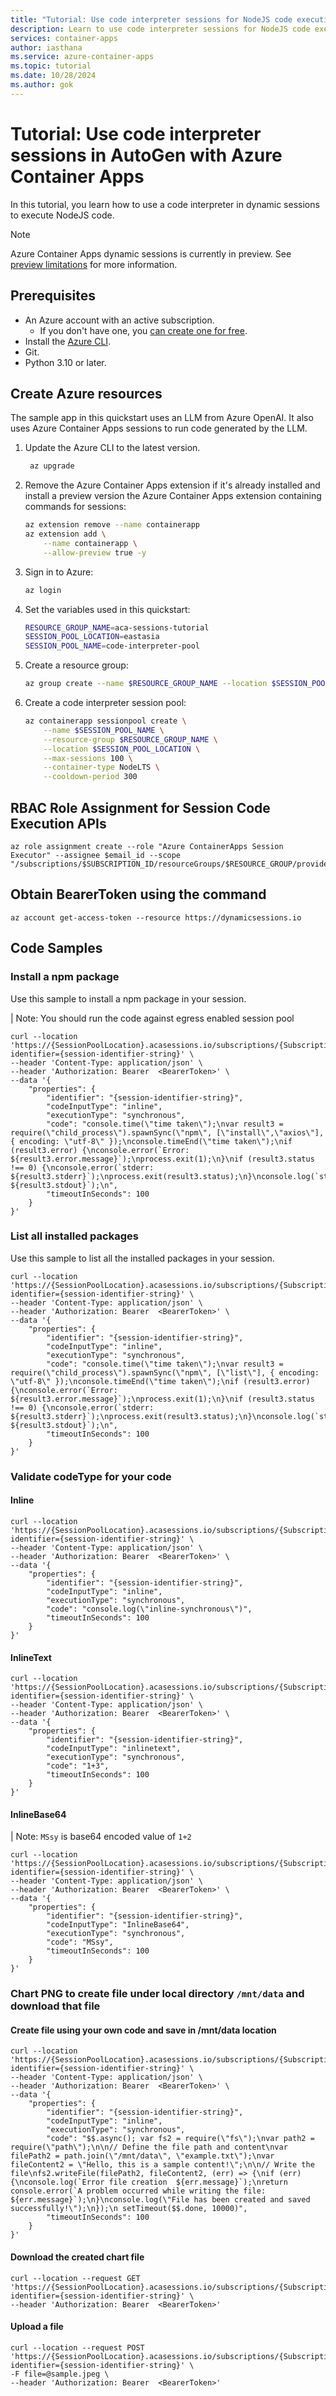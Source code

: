 ```yaml
---
title: "Tutorial: Use code interpreter sessions for NodeJS code execution with Azure Container Apps"
description: Learn to use code interpreter sessions for NodeJS code execution on Azure Container Apps.
services: container-apps
author: iasthana
ms.service: azure-container-apps
ms.topic: tutorial
ms.date: 10/28/2024
ms.author: gok
---
```


# Tutorial: Use code interpreter sessions in AutoGen with Azure Container Apps

In this tutorial, you learn how to use a code interpreter in dynamic sessions to execute NodeJS code.


> [!NOTE]
> Azure Container Apps dynamic sessions is currently in preview. See [preview limitations](./sessions.md#preview-limitations) for more information.


## Prerequisites

- An Azure account with an active subscription.
  - If you don't have one, you [can create one for free](https://azure.microsoft.com/free/).
- Install the [Azure CLI](/cli/azure/install-azure-cli).
- Git.
- Python 3.10 or later.

## Create Azure resources

The sample app in this quickstart uses an LLM from Azure OpenAI. It also uses Azure Container Apps sessions to run code generated by the LLM.

1. Update the Azure CLI to the latest version.

   ```bash
    az upgrade
    ```

1. Remove the Azure Container Apps extension if it's already installed and install a preview version the Azure Container Apps extension containing commands for sessions:

    ```bash
    az extension remove --name containerapp
    az extension add \
        --name containerapp \
        --allow-preview true -y
    ```

1. Sign in to Azure:

   ```bash
   az login
   ```

1. Set the variables used in this quickstart:

    ```bash
    RESOURCE_GROUP_NAME=aca-sessions-tutorial
    SESSION_POOL_LOCATION=eastasia
    SESSION_POOL_NAME=code-interpreter-pool
    ```

1. Create a resource group:

   ```bash
   az group create --name $RESOURCE_GROUP_NAME --location $SESSION_POOL_LOCATION
   ```

1. Create a code interpreter session pool:

    ```bash
    az containerapp sessionpool create \
        --name $SESSION_POOL_NAME \
        --resource-group $RESOURCE_GROUP_NAME \
        --location $SESSION_POOL_LOCATION \
        --max-sessions 100 \
        --container-type NodeLTS \
        --cooldown-period 300
    ```


## RBAC Role Assignment for Session Code Execution APIs 

```shell
az role assignment create --role "Azure ContainerApps Session Executor" --assignee $email_id --scope "/subscriptions/$SUBSCRIPTION_ID/resourceGroups/$RESOURCE_GROUP/providers/Microsoft.App/sessionPools/$POOL_NAME"
```

## Obtain BearerToken using the command
```shell
az account get-access-token --resource https://dynamicsessions.io
```

## Code Samples

### Install a npm package 

Use this sample to install a npm package in your session.

| Note: You should run the code against egress enabled session pool

```shell
curl --location 'https://{SessionPoolLocation}.acasessions.io/subscriptions/{SubscriptionId}/resourceGroups/{ResourceGroupName}/sessionPools/{SessionPoolName}/code/execute?identifier={session-identifier-string}' \
--header 'Content-Type: application/json' \
--header 'Authorization: Bearer  <BearerToken>' \
--data '{
    "properties": {
        "identifier": "{session-identifier-string}",
        "codeInputType": "inline",
        "executionType": "synchronous",
        "code": "console.time(\"time taken\");\nvar result3 = require(\"child_process\").spawnSync(\"npm\", [\"install\",\"axios\"], { encoding: \"utf-8\" });\nconsole.timeEnd(\"time taken\");\nif (result3.error) {\nconsole.error(`Error: ${result3.error.message}`);\nprocess.exit(1);\n}\nif (result3.status !== 0) {\nconsole.error(`stderr: ${result3.stderr}`);\nprocess.exit(result3.status);\n}\nconsole.log(`stdout: ${result3.stdout}`);\n",
        "timeoutInSeconds": 100
    }
}'
```


### List all installed packages 

Use this sample to list all the installed packages in your session.
```shell
curl --location 'https://{SessionPoolLocation}.acasessions.io/subscriptions/{SubscriptionId}/resourceGroups/{ResourceGroupName}/sessionPools/{SessionPoolName}/code/execute?identifier={session-identifier-string}' \
--header 'Content-Type: application/json' \
--header 'Authorization: Bearer  <BearerToken>' \
--data '{
    "properties": {
        "identifier": "{session-identifier-string}",
        "codeInputType": "inline",
        "executionType": "synchronous",
        "code": "console.time(\"time taken\");\nvar result3 = require(\"child_process\").spawnSync(\"npm\", [\"list\"], { encoding: \"utf-8\" });\nconsole.timeEnd(\"time taken\");\nif (result3.error) {\nconsole.error(`Error: ${result3.error.message}`);\nprocess.exit(1);\n}\nif (result3.status !== 0) {\nconsole.error(`stderr: ${result3.stderr}`);\nprocess.exit(result3.status);\n}\nconsole.log(`stdout: ${result3.stdout}`);\n",
        "timeoutInSeconds": 100
    }
}'
```

### Validate codeType for your code

#### Inline

```shell
curl --location 'https://{SessionPoolLocation}.acasessions.io/subscriptions/{SubscriptionId}/resourceGroups/{ResourceGroupName}/sessionPools/{SessionPoolName}/code/execute?identifier={session-identifier-string}' \
--header 'Content-Type: application/json' \
--header 'Authorization: Bearer  <BearerToken>' \
--data '{
    "properties": {
        "identifier": "{session-identifier-string}",
        "codeInputType": "inline",
        "executionType": "synchronous",
        "code": "console.log(\"inline-synchronous\")",
        "timeoutInSeconds": 100
    }
}'
```

#### InlineText

```shell
curl --location 'https://{SessionPoolLocation}.acasessions.io/subscriptions/{SubscriptionId}/resourceGroups/{ResourceGroupName}/sessionPools/{SessionPoolName}/code/execute?identifier={session-identifier-string}' \
--header 'Content-Type: application/json' \
--header 'Authorization: Bearer  <BearerToken>' \
--data '{
    "properties": {
        "identifier": "{session-identifier-string}",
        "codeInputType": "inlinetext",
        "executionType": "synchronous",
        "code": "1+3",
        "timeoutInSeconds": 100
    }
}'
```

#### InlineBase64

| Note: `MSsy` is base64 encoded value of `1+2`

```shell
curl --location 'https://{SessionPoolLocation}.acasessions.io/subscriptions/{SubscriptionId}/resourceGroups/{ResourceGroupName}/sessionPools/{SessionPoolName}/code/execute?identifier={session-identifier-string}' \
--header 'Content-Type: application/json' \
--header 'Authorization: Bearer  <BearerToken>' \
--data '{
    "properties": {
        "identifier": "{session-identifier-string}",
        "codeInputType": "InlineBase64",
        "executionType": "synchronous",
        "code": "MSsy",
        "timeoutInSeconds": 100
    }
}'
```

### Chart PNG to create file under local directory `/mnt/data` and download that file

#### Create file using your own code and save in /mnt/data location

```shell
curl --location 'https://{SessionPoolLocation}.acasessions.io/subscriptions/{SubscriptionId}/resourceGroups/{ResourceGroupName}/sessionPools/{SessionPoolName}/code/execute?identifier={session-identifier-string}' \
--header 'Content-Type: application/json' \
--header 'Authorization: Bearer  <BearerToken>' \
--data '{
    "properties": {
        "identifier": "{session-identifier-string}",
        "codeInputType": "inline",
        "executionType": "synchronous",
        "code": "$$.async(); var fs2 = require(\"fs\");\nvar path2 = require(\"path\");\n\n// Define the file path and content\nvar filePath2 = path.join(\"/mnt/data\", \"example.txt\");\nvar fileContent2 = \"Hello, this is a sample content!\";\n\n// Write the file\nfs2.writeFile(filePath2, fileContent2, (err) => {\nif (err) {\nconsole.log(`Error file creation  ${err.message}`);\nreturn console.error(`A problem occurred while writing the file: ${err.message}`);\n}\nconsole.log(\"File has been created and saved successfully!\");\n});\n setTimeout($$.done, 10000)",
        "timeoutInSeconds": 100
    }
}'
```

#### Download the created chart file

```shell
curl --location --request GET 'https://{SessionPoolLocation}.acasessions.io/subscriptions/{SubscriptionId}/resourceGroups/{ResourceGroupName}/sessionPools/{SessionPoolName}/files/content/example.txt?identifier={session-identifier-string}' \
--header 'Authorization: Bearer  <BearerToken>'
```

#### Upload a file

```shell
curl --location --request POST  'https://{SessionPoolLocation}.acasessions.io/subscriptions/{SubscriptionId}/resourceGroups/{ResourceGroupName}/sessionPools/{SessionPoolName}/files/upload?identifier={session-identifier-string}' \
-F file=@sample.jpeg \
--header 'Authorization: Bearer  <BearerToken>'
```